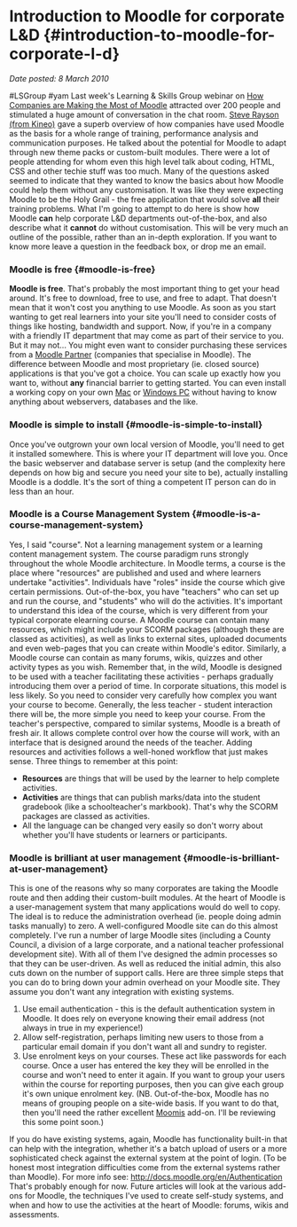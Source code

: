 # Introduction to Moodle for corporate L&D {#introduction-to-moodle-for-corporate-l-d}

_Date posted: 8 March 2010_

#LSGroup #yam Last week's Learning & Skills Group webinar on [How Companies are Making the Most of Moodle](http://learningandskillsgroup.ning.com/forum/topics/march-4th-2010-how-companies) attracted over 200 people and stimulated a huge amount of conversation in the chat room. [Steve Rayson (from Kineo)](http://www.kineo.com/management-team/steve-rayson.html) gave a superb overview of how companies have used Moodle as the basis for a whole range of training, performance analysis and communication purposes. He talked about the potential for Moodle to adapt through new theme packs or custom-built modules. There were a lot of people attending for whom even this high level talk about coding, HTML, CSS and other techie stuff was too much. Many of the questions asked seemed to indicate that they wanted to know the basics about how Moodle could help them without any customisation. It was like they were expecting Moodle to be the Holy Grail - the free application that would solve **all** their training problems. What I'm going to attempt to do here is show how Moodle **can** help corporate L&D departments out-of-the-box, and also describe what it **cannot** do without customisation. This will be very much an outline of the possible, rather than an in-depth exploration. If you want to know more leave a question in the feedback box, or drop me an email.

### Moodle is free {#moodle-is-free}

**Moodle is free**. That's probably the most important thing to get your head around. It's free to download, free to use, and free to adapt. That doesn't mean that it won't cost you anything to use Moodle. As soon as you start wanting to get real learners into your site you'll need to consider costs of things like hosting, bandwidth and support. Now, if you're in a company with a friendly IT department that may come as part of their service to you. But it may not... You might even want to consider purchasing these services from a [Moodle Partner](http://moodle.com/partners) (companies that specialise in Moodle). The difference between Moodle and most proprietary (ie. closed source) applications is that you've got a choice. You can scale up exactly how you want to, without **any** financial barrier to getting started. You can even install a working copy on your own [Mac](http://download.moodle.org/macosx/) or [Windows PC](http://download.moodle.org/windows/) without having to know anything about webservers, databases and the like.

### Moodle is simple to install {#moodle-is-simple-to-install}

Once you've outgrown your own local version of Moodle, you'll need to get it installed somewhere. This is where your IT department will love you. Once the basic webserver and database server is setup (and the complexity here depends on how big and secure you need your site to be), actually installing Moodle is a doddle. It's the sort of thing a competent IT person can do in less than an hour.

### Moodle is a Course Management System {#moodle-is-a-course-management-system}

Yes, I said "course". Not a learning management system or a learning content management system. The course paradigm runs strongly throughout the whole Moodle architecture. In Moodle terms, a course is the place where "resources" are published and used and where learners undertake "activities". Individuals have "roles" inside the course which give certain permissions. Out-of-the-box, you have "teachers" who can set up and run the course, and "students" who will do the activities. It's important to understand this idea of the course, which is very different from your typical corporate elearning course. A Moodle course can contain many resources, which might include your SCORM packages (although these are classed as activities), as well as links to external sites, uploaded documents and even web-pages that you can create within Moodle's editor. Similarly, a Moodle course can contain as many forums, wikis, quizzes and other activity types as you wish. Remember that, in the wild, Moodle is designed to be used with a teacher facilitating these activities - perhaps gradually introducing them over a period of time. In corporate situations, this model is less likely. So you need to consider very carefully how complex you want your course to become. Generally, the less teacher - student interaction there will be, the more simple you need to keep your course. From the teacher's perspective, compared to similar systems, Moodle is a breath of fresh air. It allows complete control over how the course will work, with an interface that is designed around the needs of the teacher. Adding resources and activities follows a well-honed workflow that just makes sense. Three things to remember at this point:

*   **Resources** are things that will be used by the learner to help complete activities.
*   **Activities** are things that can publish marks/data into the student gradebook (like a schoolteacher's markbook). That's why the SCORM packages are classed as activities.
*   All the language can be changed very easily so don't worry about whether you'll have students or learners or participants.

### Moodle is brilliant at user management {#moodle-is-brilliant-at-user-management}

This is one of the reasons why so many corporates are taking the Moodle route and then adding their custom-built modules. At the heart of Moodle is a user-management system that many applications would do well to copy. The ideal is to reduce the administration overhead (ie. people doing admin tasks manually) to zero. A well-configured Moodle site can do this almost completely. I've run a number of large Moodle sites (including a County Council, a division of a large corporate, and a national teacher professional development site). With all of them I've designed the admin processes so that they can be user-driven. As well as reduced the initial admin, this also cuts down on the number of support calls. Here are three simple steps that you can do to bring down your admin overhead on your Moodle site. They assume you don't want any integration with existing systems.

1.  Use email authentication - this is the default authentication system in Moodle. It does rely on everyone knowing their email address (not always in true in my experience!)
2.  Allow self-registration, perhaps limiting new users to those from a particular email domain if you don't want all and sundry to register.
3.  Use enrolment keys on your courses. These act like passwords for each course. Once a user has entered the key they will be enrolled in the course and won't need to enter it again. If you want to group your users within the course for reporting purposes, then you can give each group it's own unique enrolment key. (NB. Out-of-the-box, Moodle has no means of grouping people on a site-wide basis. If you want to do that, then you'll need the rather excellent [Moomis](http://www.aardpress.com/joomla/index.php?option=com_content&view=article&id=51&Itemid=97) add-on. I'll be reviewing this some point soon.)

If you do have existing systems, again, Moodle has functionality built-in that can help with the integration, whether it's a batch upload of users or a more sophisticated check against the external system at the point of login. (To be honest most integration difficulties come from the external systems rather than Moodle). For more info see: http://docs.moodle.org/en/Authentication That's probably enough for now. Future articles will look at the various add-ons for Moodle, the techniques I've used to create self-study systems, and when and how to use the activities at the heart of Moodle: forums, wikis and assessments.